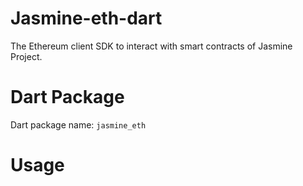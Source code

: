 # Jasmine-eth-dart

The Ethereum client SDK to interact with smart contracts of Jasmine Project. 

# Dart Package

Dart package name: `jasmine_eth`

# Usage


